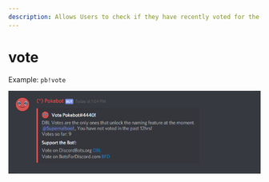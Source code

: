 ```yaml
---
description: Allows Users to check if they have recently voted for the special feature.
---
```


# vote

Example: `pb!vote`

![is what Pokebot will display.](../.gitbook/assets/vote.PNG)

